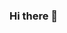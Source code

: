 ### Hi there 👋

<!--
**Naijahfresh/Naijahfresh** is a ✨ _special_ ✨ repository because its `README.md`  

- 🔭 I’m currently working on a comprehensive data analysis project that spans from collecting data 9web scraping), cleaning it, and reporting my findings in a clear, insightful and visual manner.


